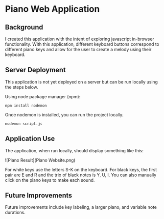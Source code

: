# Piano Web Application

## Background

I created this application with the intent of exploring javascript in-browser functionality. With this application, different keyboard buttons correspond to different piano keys and allow for the user to create a melody using their keyboard.

## Server Deployment

This application is not yet deployed on a server but can be run locally using the steps below.

Using node package manager (npm):

```
npm install nodemon
```

Once nodemon is installed, you can run the project locally.

```
nodemon script.js
```


## Application Use

The application, when run locally, should display something like this:

![Piano Result](Piano Website.png)

For white keys use the letters S-K on the keyboard. For black keys, the first pair are E and R and the trio of black notes is Y, U, I. You can also manually click on the piano keys to make each sound.

## Future Improvements

Future improvements include key labeling, a larger piano, and variable note durations.
